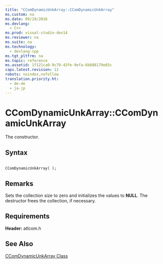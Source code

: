 ```yaml
---
title: "CComDynamicUnkArray::CComDynamicUnkArray"
ms.custom: na
ms.date: 09/19/2016
ms.devlang: 
  - C++
ms.prod: visual-studio-dev14
ms.reviewer: na
ms.suite: na
ms.technology: 
  - devlang-cpp
ms.tgt_pltfrm: na
ms.topic: reference
ms.assetid: 1f121ca0-9c79-43fe-9efa-6b888179e65c
caps.latest.revision: 12
robots: noindex,nofollow
translation.priority.ht: 
  - de-de
  - ja-jp
---
```

# CComDynamicUnkArray::CComDynamicUnkArray
The constructor.  
  
## Syntax  
  
```  
  
CComDynamicUnkArray( );  
```  
  
## Remarks  
 Sets the collection size to zero and initializes the values to **NULL**. The destructor frees the collection, if necessary.  
  
## Requirements  
 **Header:** atlcom.h  
  
## See Also  
 [CComDynamicUnkArray Class](../vs140/CComDynamicUnkArray-Class.md)
